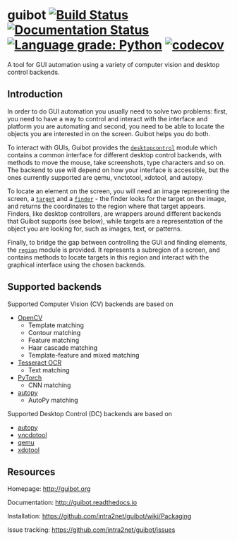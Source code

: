 # guibot [![Build Status](https://travis-ci.org/intra2net/guibot.svg?branch=master)](https://travis-ci.org/intra2net/guibot) [![Documentation Status](https://readthedocs.org/projects/guibot/badge/?version=latest)](http://guibot.readthedocs.io/en/latest/?badge=latest) [![Language grade: Python](https://img.shields.io/lgtm/grade/python/g/intra2net/guibot.svg?logo=lgtm&logoWidth=18)](https://lgtm.com/projects/g/intra2net/guibot/context:python) [![codecov](https://codecov.io/gh/intra2net/guibot/branch/master/graph/badge.svg)](https://codecov.io/gh/intra2net/guibot)

A tool for GUI automation using a variety of computer vision and desktop control backends.

## Introduction

In order to do GUI automation you usually need to solve two problems: first, you need to have a way to control and interact with the interface and platform you are automating and second, you need to be able to locate the objects you are interested in on the screen. Guibot helps you do both.

To interact with GUIs, Guibot provides the [`desktopcontrol`](https://github.com/intra2net/guibot/blob/master/guibot/desktopcontrol.py) module which contains a common interface for different desktop control backends, with methods to move the mouse, take screenshots, type characters and so on. The backend to use will depend on how your interface is accessible, but the ones currently supported are qemu, vnctotool, xdotool, and autopy.

To locate an element on the screen, you will need an image representing the screen, a [`target`](https://github.com/intra2net/guibot/blob/master/guibot/target.py) and a [`finder`](https://github.com/intra2net/guibot/blob/master/guibot/finder.py) - the finder looks for the target on the image, and returns the coordinates to the region where that target appears. Finders, like desktop controllers, are wrappers around different backends that Guibot supports (see below), while targets are a representation of the object you are looking for, such as images, text, or patterns.

Finally, to bridge the gap between controlling the GUI and finding elements, the [`region`](https://github.com/intra2net/guibot/blob/master/guibot/region.py) module is provided. It represents a subregion of a screen, and contains methods to locate targets in this region and interact with the graphical interface using the chosen backends.

## Supported backends

Supported Computer Vision (CV) backends are based on

- [OpenCV](https://github.com/opencv/opencv)
    - Template matching
    - Contour matching
    - Feature matching
    - Haar cascade matching
    - Template-feature and mixed matching
- [Tesseract OCR](https://github.com/tesseract-ocr/tesseract)
    - Text matching
- [PyTorch](https://github.com/pytorch/pytorch)
    - CNN matching
- [autopy](https://github.com/msanders/autopy)
    - AutoPy matching

Supported Desktop Control (DC) backends are based on

- [autopy](https://github.com/msanders/autopy)
- [vncdotool](https://github.com/sibson/vncdotool)
- [qemu](https://github.com/qemu/qemu)
- [xdotool](https://www.semicomplete.com/projects/xdotool)

## Resources

Homepage: http://guibot.org

Documentation: http://guibot.readthedocs.io

Installation: https://github.com/intra2net/guibot/wiki/Packaging

Issue tracking: https://github.com/intra2net/guibot/issues

